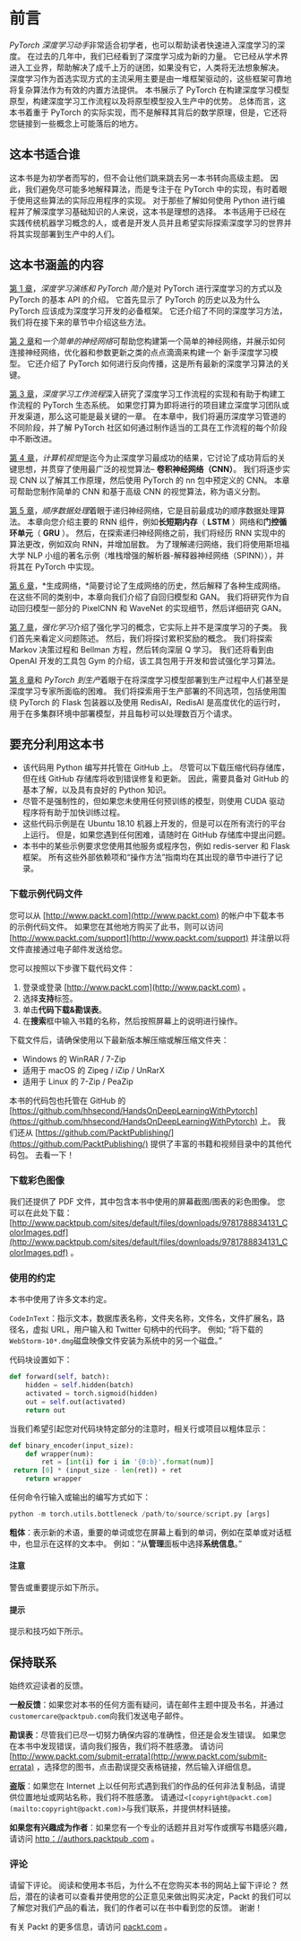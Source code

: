 # 前言

*PyTorch 深度学习动手*非常适合初学者，也可以帮助读者快速进入深度学习的深度。 在过去的几年中，我们已经看到了深度学习成为新的力量。 它已经从学术界进入工业界，帮助解决了成千上万的谜团，如果没有它，人类将无法想象解决。 深度学习作为首选实现方式的主流采用主要是由一堆框架驱动的，这些框架可靠地将复杂算法作为有效的内置方法提供。 本书展示了 PyTorch 在构建深度学习模型原型，构建深度学习工作流程以及将原型模型投入生产中的优势。 总体而言，这本书着重于 PyTorch 的实际实现，而不是解释其背后的数学原理，但是，它还将您链接到一些概念上可能落后的地方。

## 这本书适合谁

这本书是为初学者而写的，但不会让他们跳来跳去另一本书转向高级主题。 因此，我们避免尽可能多地解释算法，而是专注于在 PyTorch 中的实现，有时着眼于使用这些算法的实际应用程序的实现。 对于那些了解如何使用 Python 进行编程并了解深度学习基础知识的人来说，这本书是理想的选择。 本书适用于已经在实践传统机器学习概念的人，或者是开发人员并且希望实际探索深度学习的世界并将其实现部署到生产中的人们。

## 这本书涵盖的内容

[第 1 章](../Text/1.html "Chapter 1\. Deep Learning Walkthrough and PyTorch Introduction")，*深度学习演练和 PyTorch 简介*是对 PyTorch 进行深度学习的方式以及 PyTorch 的基本 API 的介绍。 它首先显示了 PyTorch 的历史以及为什么 PyTorch 应该成为深度学习开发的必备框架。 它还介绍了不同的深度学习方法，我们将在接下来的章节中介绍这些方法。

[第 2 章](../Text/2.html "Chapter 2\. A Simple Neural Network")和*一个简单的神经网络*可帮助您构建第一个简单的神经网络，并展示如何连接神经网络，优化器和参数更新之类的点点滴滴来构建一个 新手深度学习模型。 它还介绍了 PyTorch 如何进行反向传播，这是所有最新的深度学习算法的关键。

[第 3 章](../Text/3.html "Chapter 3\. Deep Learning Workflow")，*深度学习工作流程*深入研究了深度学习工作流程的实现和有助于构建工作流程的 PyTorch 生态系统。 如果您打算为即将进行的项目建立深度学习团队或开发渠道，那么这可能是最关键的一章。 在本章中，我们将遍历深度学习管道的不同阶段，并了解 PyTorch 社区如何通过制作适当的工具在工作流程的每个阶段中不断改进。

[第 4 章](../Text/4.html "Chapter 4\. Computer Vision")，*计算机视觉*是迄今为止深度学习最成功的结果，它讨论了成功背后的关键思想，并贯穿了使用最广泛的视觉算法– **卷积神经网络（CNN）**。 我们将逐步实现 CNN 以了解其工作原理，然后使用 PyTorch 的 nn 包中预定义的 CNN。 本章可帮助您制作简单的 CNN 和基于高级 CNN 的视觉算法，称为语义分割。

[第 5 章](../Text/5.html "Chapter 5\. Sequential Data Processing")，*顺序数据处理*着眼于递归神经网络，它是目前最成功的顺序数据处理算法。 本章向您介绍主要的 RNN 组件，例如**长短期内存**（ **LSTM** ）网络和**门控循环单元**（ **GRU** ）。 然后，在探索递归神经网络之前，我们将经历 RNN 实现中的算法更改，例如双向 RNN，并增加层数。 为了理解递归网络，我们将使用斯坦福大学 NLP 小组的著名示例（堆栈增强的解析器-解释器神经网络（SPINN）），并将其在 PyTorch 中实现。

[第 6 章](../Text/6.html "Chapter 6\. Generative Networks")，*生成网络，*简要讨论了生成网络的历史，然后解释了各种生成网络。 在这些不同的类别中，本章向我们介绍了自回归模型和 GAN。 我们将研究作为自动回归模型一部分的 PixelCNN 和 WaveNet 的实现细节，然后详细研究 GAN。

[第 7 章](../Text/7.html "Chapter 7\. Reinforcement Learning")，*强化学习*介绍了强化学习的概念，它实际上并不是深度学习的子类。 我们首先来看定义问题陈述。 然后，我们将探讨累积奖励的概念。 我们将探索 Markov 决策过程和 Bellman 方程，然后转向深层 Q 学习。 我们还将看到由 OpenAI 开发的工具包 Gym 的介绍，该工具包用于开发和尝试强化学习算法。

[第 8 章](../Text/8.html "Chapter 8\. PyTorch to Production")和 *PyTorch 到生产*着眼于在将深度学习模型部署到生产过程中人们甚至是深度学习专家所面临的困难。 我们将探索用于生产部署的不同选项，包括使用围绕 PyTorch 的 Flask 包装器以及使用 RedisAI，RedisAI 是高度优化的运行时，用于在多集群环境中部署模型，并且每秒可以处理数百万个请求。

## 要充分利用这本书

*   该代码用 Python 编写并托管在 GitHub 上。 尽管可以下载压缩代码存储库，但在线 GitHub 存储库将收到错误修复和更新。 因此，需要具备对 GitHub 的基本了解，以及具有良好的 Python 知识。
*   尽管不是强制性的，但如果您未使用任何预训练的模型，则使用 CUDA 驱动程序将有助于加快训练过程。
*   这些代码示例是在 Ubuntu 18.10 机器上开发的，但是可以在所有流行的平台上运行。 但是，如果您遇到任何困难，请随时在 GitHub 存储库中提出问题。
*   本书中的某些示例要求您使用其他服务或程序包，例如 redis-server 和 Flask 框架。 所有这些外部依赖项和“操作方法”指南均在其出现的章节中进行了记录。

### 下载示例代码文件

您可以从 [http://www.packt.com](http://www.packt.com) 的帐户中下载本书的示例代码文件。 如果您在其他地方购买了此书，则可以访问 [http://www.packt.com/support](http://www.packt.com/support) 并注册以将文件直接通过电子邮件发送给您。

您可以按照以下步骤下载代码文件：

1.  登录或登录 [http://www.packt.com](http://www.packt.com) 。
2.  选择**支持**标签。
3.  单击**代码下载&勘误表**。
4.  在**搜索**框中输入书籍的名称，然后按照屏幕上的说明进行操作。

下载文件后，请确保使用以下最新版本解压缩或解压缩文件夹：

*   Windows 的 WinRAR / 7-Zip
*   适用于 macOS 的 Zipeg / iZip / UnRarX
*   适用于 Linux 的 7-Zip / PeaZip

本书的代码包也托管在 GitHub 的 [https://github.com/hhsecond/HandsOnDeepLearningWithPytorch](https://github.com/hhsecond/HandsOnDeepLearningWithPytorch) 上。 我们还从 [https://github.com/PacktPublishing/](https://github.com/PacktPublishing/) 提供了丰富的书籍和视频目录中的其他代码包。 去看一下！

### 下载彩色图像

我们还提供了 PDF 文件，其中包含本书中使用的屏幕截图/图表的彩色图像。 您可以在此处下载： [http://www.packtpub.com/sites/default/files/downloads/9781788834131_ColorImages.pdf](http://www.packtpub.com/sites/default/files/downloads/9781788834131_ColorImages.pdf) 。

### 使用的约定

本书中使用了许多文本约定。

`CodeInText`：指示文本，数据库表名称，文件夹名称，文件名，文件扩展名，路径名，虚拟 URL，用户输入和 Twitter 句柄中的代码字。 例如; “将下载的`WebStorm-10*.dmg`磁盘映像文件安装为系统中的另一个磁盘。”

代码块设置如下：

```py
def forward(self, batch):
    hidden = self.hidden(batch)
    activated = torch.sigmoid(hidden)
    out = self.out(activated)
    return out
```

当我们希望引起您对代码块特定部分的注意时，相关行或项目以粗体显示：

```py
def binary_encoder(input_size):
    def wrapper(num):
        ret = [int(i) for i in '{0:b}'.format(num)]
 return [0] * (input_size - len(ret)) + ret
    return wrapper
```

任何命令行输入或输出的编写方式如下：

```py
python -m torch.utils.bottleneck /path/to/source/script.py [args]
```

**粗体**：表示新的术语，重要的单词或您在屏幕上看到的单词，例如在菜单或对话框中，也显示在这样的文本中。 例如：“从**管理**面板中选择**系统信息**。”

#### 注意

警告或重要提示如下所示。

#### 提示

提示和技巧如下所示。

## 保持联系

始终欢迎读者的反馈。

**一般反馈**：如果您对本书的任何方面有疑问，请在邮件主题中提及书名，并通过`customercare@packtpub.com`向我们发送电子邮件。

**勘误表**：尽管我们已尽一切努力确保内容的准确性，但还是会发生错误。 如果您在本书中发现错误，请向我们报告，我们将不胜感激。 请访问 [http://www.packt.com/submit-errata](http://www.packt.com/submit-errata) ，选择您的图书，点击勘误提交表格链接，然后输入详细信息。

**盗版**：如果您在 Internet 上以任何形式遇到我们的作品的任何非法复制品，请提供位置地址或网站名称，我们将不胜感激。 请通过`<[copyright@packt.com](mailto:copyright@packt.com)>`与我们联系，并提供材料链接。

**如果您有兴趣成为作者**：如果您有一个专业的话题并且对写作或撰写书籍感兴趣，请访问 [http：//authors.packtpub .com](http://authors.packtpub.com) 。

### 评论

请留下评论。 阅读和使用本书后，为什么不在您购买本书的网站上留下评论？ 然后，潜在的读者可以查看并使用您的公正意见来做出购买决定，Packt 的我们可以了解您对我们产品的看法，我们的作者可以在书中看到您的反馈。 谢谢！

有关 Packt 的更多信息，请访问 [packt.com](http://packt.com) 。